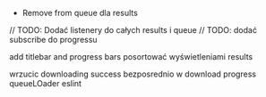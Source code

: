 - Remove from queue dla results

// TODO: Dodać listenery do całych results i queue
// TODO: dodać subscribe do progressu

add titlebar and progress bars
posortować wyświetleniami results

wrzucic downloading success bezposrednio w download progress
queueLOader eslint
